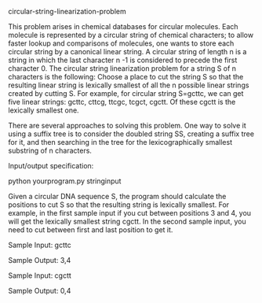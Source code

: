 circular-string-linearization-problem

This problem arises in chemical databases for circular molecules. Each molecule is represented
by a circular string of chemical characters; to allow faster lookup and comparisons of
molecules, one wants to store each circular string by a canonical linear string.
A circular string of length n is a string in which the last character n -1 is considered to
precede the first character 0. The circular string linearization problem for a string S of
n characters is the following: Choose a place to cut the string S so that the resulting linear
string is lexically smallest of all the n possible linear strings created by cutting S. For
example, for circular string S=gcttc, we can get five linear strings: gcttc, cttcg, ttcgc, tcgct,
cgctt. Of these cgctt is the lexically smallest one.

There are several approaches to solving this problem. One way to solve it using a suffix tree
is to consider the doubled string SS, creating a suffix tree for it, and then searching in the
tree for the lexicographically smallest substring of n characters.

Input/output specification:

python yourprogram.py stringinput


Given a circular DNA sequence S, the program should calculate the positions to cut S so
that the resulting string is lexically smallest. For example, in the first sample input if you
cut between positions 3 and 4, you will get the lexically smallest string cgctt. In the second
sample input, you need to cut between first and last position to get it.

Sample Input: gcttc

Sample Output: 3,4

Sample Input: cgctt

Sample Output: 0,4
